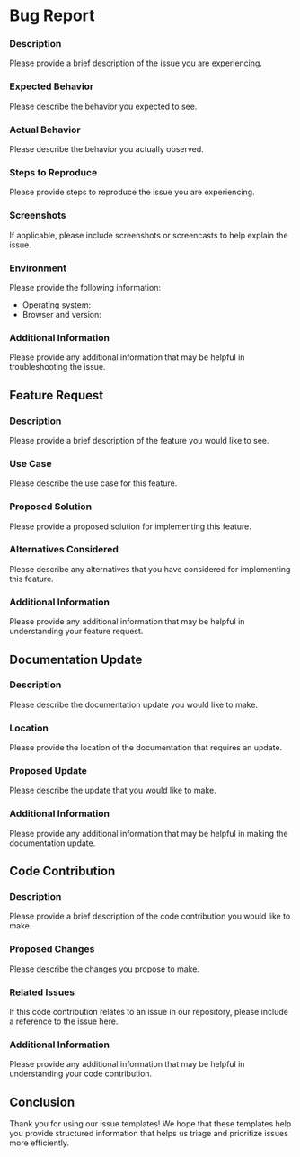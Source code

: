 # Bug Report

### Description

Please provide a brief description of the issue you are experiencing.

### Expected Behavior

Please describe the behavior you expected to see.

### Actual Behavior

Please describe the behavior you actually observed.

### Steps to Reproduce

Please provide steps to reproduce the issue you are experiencing.

### Screenshots

If applicable, please include screenshots or screencasts to help explain the issue.

### Environment

Please provide the following information:

- Operating system:
- Browser and version:

### Additional Information

Please provide any additional information that may be helpful in troubleshooting the issue.

## Feature Request

### Description

Please provide a brief description of the feature you would like to see.

### Use Case

Please describe the use case for this feature.

### Proposed Solution

Please provide a proposed solution for implementing this feature.

### Alternatives Considered

Please describe any alternatives that you have considered for implementing this feature.

### Additional Information

Please provide any additional information that may be helpful in understanding your feature request.

## Documentation Update

### Description

Please describe the documentation update you would like to make.

### Location

Please provide the location of the documentation that requires an update.

### Proposed Update

Please describe the update that you would like to make.

### Additional Information

Please provide any additional information that may be helpful in making the documentation update.

## Code Contribution

### Description

Please provide a brief description of the code contribution you would like to make.

### Proposed Changes

Please describe the changes you propose to make.

### Related Issues

If this code contribution relates to an issue in our repository, please include a reference to the issue here.

### Additional Information

Please provide any additional information that may be helpful in understanding your code contribution.

## Conclusion

Thank you for using our issue templates! We hope that these templates help you provide structured information that helps us triage and prioritize issues more efficiently.
